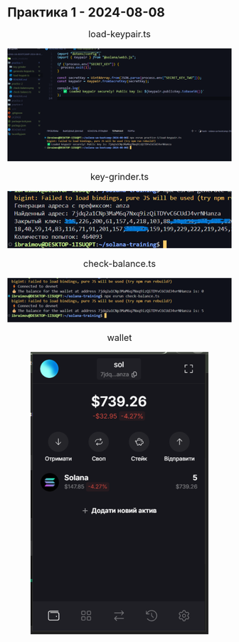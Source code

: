 # Практика 1 - 2024-08-08

<div align="center">
  <p style="font-size:20px;">load-keypair.ts</p>

  <img src="./img/load-keypair.png" alt="Example Image" style="width:900px;"/>
</div>
<div align="center">
  <p style="font-size:20px;">key-grinder.ts</p>

  <img src="./img/key-grinder.png" alt="Example Image" style="width:900px;"/>
</div>
<div align="center">
  <p style="font-size:20px;">check-balance.ts</p>

  <img src="./img/check-balance.png" alt="Example Image" style="width:900px;"/>
</div>
<div align="center">
  <p style="font-size:20px;">wallet</p>

  <img src="./img/wallet.png" alt="Example Image" style="width:400px;"/>
</div>